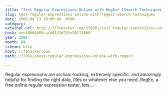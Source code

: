 ```yaml
---
title: "Test Regular Expressions Online with RegExr [Search Techniques]"
slug: test-regular-expressions-online-with-regexr-search-techniques
date: 2008-04-13 10:00:00 -0500
category: 
external-url: http://lifehacker.com/378991/test-regular-expressions-online-with-regexr
hash: eee48004b85cacd0141674fe39f74669
year: 2008
month: 04
scheme: http
host: lifehacker.com
path: /378991/test-regular-expressions-online-with-regexr

---
```


Regular expressions are archaic-looking, extremely specific, and amazingly helpful for finding the right data, files or whatever else you need. RegEx, a free online regular expression tester, lets...
